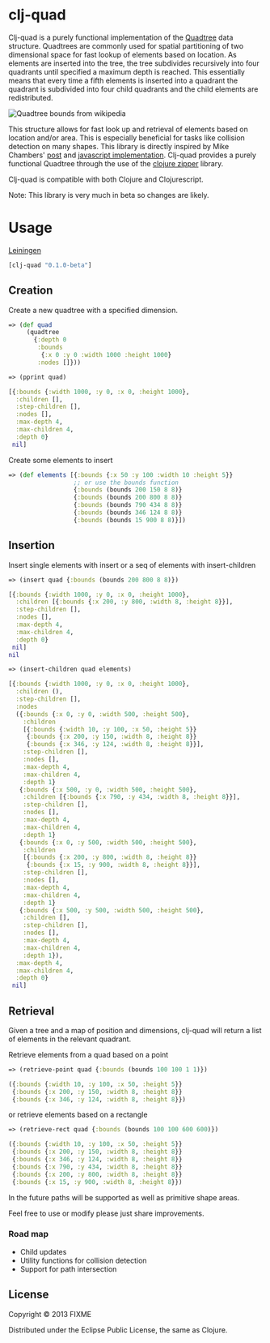 # clj-quad

Clj-quad is a purely functional implementation of the [Quadtree](http://en.wikipedia.org/wiki/Quadtree) data structure. Quadtrees are commonly used for spatial partitioning of two dimensional space for fast lookup of elements based on location. As elements are inserted into the tree, the tree subdivides recursively into four quadrants until specified a maximum depth is reached. This essentially means that every time a fifth elements is inserted into a quadrant the quadrant is subdivided into four child quadrants and the child elements are redistributed.

![Quadtree bounds from wikipedia](http://upload.wikimedia.org/wikipedia/commons/thumb/8/8b/Point_quadtree.svg/300px-Point_quadtree.svg.png)

This structure allows for fast look up and retrieval of elements based on location and/or area. This is especially beneficial for tasks like collision detection on many shapes. This library is directly inspired by Mike Chambers' [post](http://www.mikechambers.com/blog/2011/03/21/javascript-quadtree-implementation/) and [javascript implementation](https://github.com/mikechambers/ExamplesByMesh/tree/master/JavaScript/QuadTree). Clj-quad provides a purely functional Quadtree through the use of the [clojure zipper](http://richhickey.github.com/clojure/clojure.zip-api.html) library.

Clj-quad is compatible with both Clojure and Clojurescript.

Note: This library is very much in beta so changes are likely.

# Usage

[Leiningen](https://github.com/technomancy/leiningen)
````clojure
[clj-quad "0.1.0-beta"]
````

## Creation

Create a new quadtree with a specified dimension.

````clojure
=> (def quad
     (quadtree
       {:depth 0
        :bounds
         {:x 0 :y 0 :width 1000 :height 1000}
        :nodes []}))

=> (pprint quad)

[{:bounds {:width 1000, :y 0, :x 0, :height 1000},
  :children [],
  :step-children [],
  :nodes [],
  :max-depth 4,
  :max-children 4,
  :depth 0}
 nil]
````

Create some elements to insert

````clojure
=> (def elements [{:bounds {:x 50 :y 100 :width 10 :height 5}}
                  ;; or use the bounds function
                  {:bounds (bounds 200 150 8 8)}
                  {:bounds (bounds 200 800 8 8)}
                  {:bounds (bounds 790 434 8 8)}
                  {:bounds (bounds 346 124 8 8)}
                  {:bounds (bounds 15 900 8 8)}])
````

## Insertion

Insert single elements with insert or a seq of elements with insert-children

````clojure
=> (insert quad {:bounds (bounds 200 800 8 8)})

[{:bounds {:width 1000, :y 0, :x 0, :height 1000},
  :children [{:bounds {:x 200, :y 800, :width 8, :height 8}}],
  :step-children [],
  :nodes [],
  :max-depth 4,
  :max-children 4,
  :depth 0}
 nil]
nil

=> (insert-children quad elements)

[{:bounds {:width 1000, :y 0, :x 0, :height 1000},
  :children (),
  :step-children [],
  :nodes
  ({:bounds {:x 0, :y 0, :width 500, :height 500},
    :children
    [{:bounds {:width 10, :y 100, :x 50, :height 5}}
     {:bounds {:x 200, :y 150, :width 8, :height 8}}
     {:bounds {:x 346, :y 124, :width 8, :height 8}}],
    :step-children [],
    :nodes [],
    :max-depth 4,
    :max-children 4,
    :depth 1}
   {:bounds {:x 500, :y 0, :width 500, :height 500},
    :children [{:bounds {:x 790, :y 434, :width 8, :height 8}}],
    :step-children [],
    :nodes [],
    :max-depth 4,
    :max-children 4,
    :depth 1}
   {:bounds {:x 0, :y 500, :width 500, :height 500},
    :children
    [{:bounds {:x 200, :y 800, :width 8, :height 8}}
     {:bounds {:x 15, :y 900, :width 8, :height 8}}],
    :step-children [],
    :nodes [],
    :max-depth 4,
    :max-children 4,
    :depth 1}
   {:bounds {:x 500, :y 500, :width 500, :height 500},
    :children [],
    :step-children [],
    :nodes [],
    :max-depth 4,
    :max-children 4,
    :depth 1}),
  :max-depth 4,
  :max-children 4,
  :depth 0}
 nil]
````

## Retrieval

Given a tree and a map of position and dimensions, clj-quad will return a list of elements in the relevant quadrant.

Retrieve elements from a quad based on a point

````clojure
=> (retrieve-point quad {:bounds (bounds 100 100 1 1)})

({:bounds {:width 10, :y 100, :x 50, :height 5}}
 {:bounds {:x 200, :y 150, :width 8, :height 8}}
 {:bounds {:x 346, :y 124, :width 8, :height 8}})
````

or retrieve elements based on a rectangle

````clojure
=> (retrieve-rect quad {:bounds (bounds 100 100 600 600)})

({:bounds {:width 10, :y 100, :x 50, :height 5}}
 {:bounds {:x 200, :y 150, :width 8, :height 8}}
 {:bounds {:x 346, :y 124, :width 8, :height 8}}
 {:bounds {:x 790, :y 434, :width 8, :height 8}}
 {:bounds {:x 200, :y 800, :width 8, :height 8}}
 {:bounds {:x 15, :y 900, :width 8, :height 8}})
````

In the future paths will be supported as well as primitive shape areas.

Feel free to use or modify please just share improvements.


### Road map
* Child updates
* Utility functions for collision detection
* Support for path intersection


## License

Copyright © 2013 FIXME

Distributed under the Eclipse Public License, the same as Clojure.
